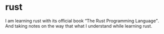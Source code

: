# rust
I am learning rust with its official book <q>The Rust Programming Language</q>.
And taking notes on the way that what I understand while learning rust.
